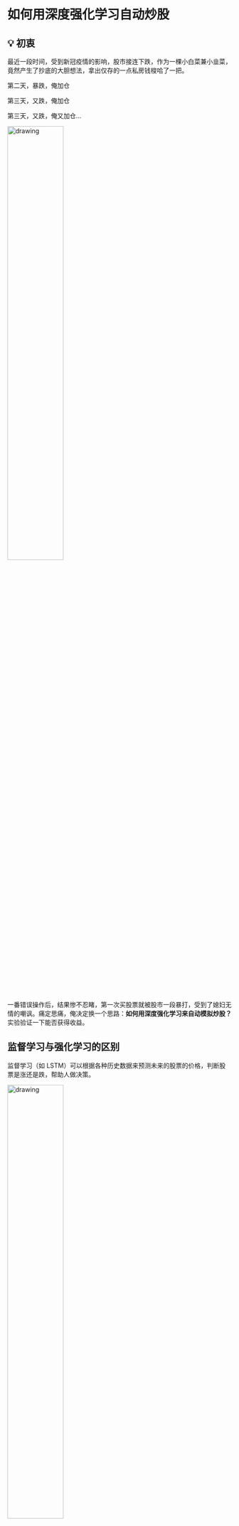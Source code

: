 # 如何用深度强化学习自动炒股

## 💡 初衷

最近一段时间，受到新冠疫情的影响，股市接连下跌，作为一棵小白菜兼小韭菜，竟然产生了抄底的大胆想法，拿出仅存的一点私房钱梭哈了一把。

第二天，暴跌，俺加仓

第三天，又跌，俺加仓

第三天，又跌，俺又加仓...

<img src="img/2020-03-27-10-45-59.png" alt="drawing" width="50%"/>

一番错误操作后，结果惨不忍睹，第一次买股票就被股市一段暴打，受到了媳妇无情的嘲讽。痛定思痛，俺决定换一个思路：**如何用深度强化学习来自动模拟炒股？** 实验验证一下能否获得收益。

## 监督学习与强化学习的区别

监督学习（如 LSTM）可以根据各种历史数据来预测未来的股票的价格，判断股票是涨还是跌，帮助人做决策。

<img src="img/2020-03-25-18-55-13.png" alt="drawing" width="50%"/>

而强化学习是机器学习的另一个分支，在决策的时候采取合适的行动 (Action) 使最后的奖励最大化。与监督学习预测未来的数值不同，强化学习根据输入的状态（如当日开盘价、收盘价等），输出系列动作（例如：买进、持有、卖出），使得最后的收益最大化，实现自动交易。

<img src="img/2020-03-25-18-19-03.png" alt="drawing" width="50%"/>

## OpenAI Gym 股票交易环境

### 观测 Observation

策略网络观测的就是一支股票的各项参数，比如开盘价、收盘价、成交数量等。部分数值会是一个很大的数值，比如成交金额或者成交量，有可能百万、千万乃至更大，为了训练时网络收敛，观测的状态数据输入时，必须要进行归一化，变换到 `[-1, 1]` 的区间内。

|参数名称|参数描述|说明|
|---|---|---|
|date|交易所行情日期|格式：YYYY-MM-DD|
|code|证券代码|格式：sh.600000。sh：上海，sz：深圳|
|open|今开盘价格|精度：小数点后4位；单位：人民币元|
|high|最高价|精度：小数点后4位；单位：人民币元|
|low|最低价|精度：小数点后4位；单位：人民币元|
|close|今收盘价|精度：小数点后4位；单位：人民币元|
|preclose|昨日收盘价|精度：小数点后4位；单位：人民币元|
|volume|成交数量|单位：股|
|amount|成交金额|精度：小数点后4位；单位：人民币元|
|adjustflag|复权状态|不复权、前复权、后复权|
|turn|换手率|精度：小数点后6位；单位：%|
|tradestatus|交易状态|1：正常交易 0：停牌|
|pctChg|涨跌幅（百分比）|精度：小数点后6位|
|peTTM|滚动市盈率|精度：小数点后6位|
|psTTM|滚动市销率|精度：小数点后6位|
|pcfNcfTTM|滚动市现率|精度：小数点后6位|
|pbMRQ|市净率|精度：小数点后6位|

### 动作 Action

假设交易共有**买入**、**卖出**和**保持** 3 种操作，定义动作(`action`)为长度为 2 的数组

- `action[0]` 为操作类型；
- `action[1]` 表示买入或卖出百分比；

| 动作类型 `action[0]` | 说明 |
|---|---|
| 1 | 买入 `action[1]`|
| 2 | 卖出 `action[1]`|
| 3 | 保持 |

注意，当动作类型 `action[0] = 3` 时，表示不买也不抛售股票，此时 `action[1]` 的值无实际意义，网络在训练过程中，Agent 会慢慢学习到这一信息。

### 奖励 Reward

奖励函数的设计，对强化学习的目标至关重要。在股票交易的环境下，最应该关心的就是当前的盈利情况，故用当前的利润作为奖励函数。即`当前本金 + 股票价值 - 初始本金 = 利润`。

```python
# profits
reward = self.net_worth - INITIAL_ACCOUNT_BALANCE
reward = 1 if reward > 0 else reward = -100
```

为了使网络更快学习到盈利的策略，当利润为负值时，给予网络一个较大的惩罚 (`-100`)。

## 模拟实验

### 股票数据获取

股票证券数据集来自于 [baostock](http://baostock.com/baostock/index.php/%E9%A6%96%E9%A1%B5)，一个免费、开源的证券数据平台，提供 Python API。

```bash
>> pip install baostock -i https://pypi.tuna.tsinghua.edu.cn/simple/ --trusted-host pypi.tuna.tsinghua.edu.cn
```

数据获取代码参考 [get_stock_data.py](https://github.com/wangshub/RL-Stock/blob/master/get_data.py)

```python
>> python get_stock_data.py
```

将过去 20 多年的股票数据划分为训练集，和末尾 1 个月数据作为测试集，来验证强化学习策略的有效性。划分如下

| `1990-01-01` ~ `2019-11-29` | `2019-12-01` ~ `2019-12-31` |
|---|---|
| 训练集 | 测试集 |

### 验证结果

**单只股票**

- 初始本金 `10000`
- 股票代码：`sh.600036`(招商银行)
- 训练集： `stockdata/train/sh.600036.招商银行.csv`
- 测试集： `stockdata/test/sh.600036.招商银行.csv`
- 模拟操作 `20` 天，最终盈利约 `400`

<img src="img/sh.600036.png" alt="drawing" width="70%"/>

**多只股票**

选取 `79` 只股票，进行训练，共计 

- 盈利： `44.8%`
- 不亏不赚： `49.0%`
- 亏损：`6.3%`

<img src="img/pie.png" alt="drawing" width="60%"/>

<img src="img/hist.png" alt="drawing" width="60%"/>

## 最后

- 俺完全是股票没入门的新手，难免存在错误，欢迎指正！
- 数据和方法皆来源于网络，无法保证有效性，**Just For Fun**！

## 参考资料

- Y. Deng, F. Bao, Y. Kong, Z. Ren and Q. Dai, "Deep Direct Reinforcement Learning for Financial Signal Representation and Trading," in IEEE Transactions on Neural Networks and Learning Systems, vol. 28, no. 3, pp. 653-664, March 2017.
- [Yuqin Dai, Chris Wang, Iris Wang, Yilun Xu, "Reinforcement Learning for FX trading"](http://stanford.edu/class/msande448/2019/Final_reports/gr2.pdf)
- [Create custom gym environments from scratch — A stock market example](https://towardsdatascience.com/creating-a-custom-openai-gym-environment-for-stock-trading-be532be3910e)
- [notadamking/Stock-Trading-Environment](https://github.com/notadamking/Stock-Trading-Environment)
- Chien Yi Huang. Financial trading as a game: A deep reinforcement learning approach. arXiv preprint arXiv:1807.02787, 2018.
